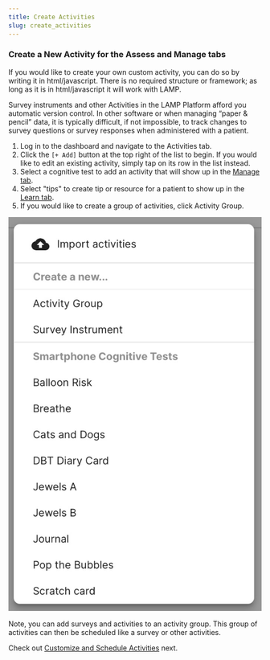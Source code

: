 ```yaml
---
title: Create Activities
slug: create_activities
---
```

### Create a New Activity for the Assess and Manage tabs

If you would like to create your own custom activity, you can do so by writing it in html/javascript. There is no required structure or framework; as long as it is in html/javascript it will work with LAMP.

Survey instruments and other Activities in the LAMP Platform afford you automatic version control. In other software or when managing “paper & pencil” data, it is typically difficult, if not impossible, to track changes to survey questions or survey responses when administered with a patient. 

1. Log in to the dashboard and navigate to the Activities tab.
2. Click the `[+ Add]` button at the top right of the list to begin. If you would like to edit an existing activity, simply tap on its row in the list instead.
3. Select a cognitive test to add an activity that will show up in the [Manage tab](../What_are_the_Components_of_LAMP.md).
4. Select "tips" to create tip or resource for a patient to show up in the [Learn tab](../What_are_the_Components_of_LAMP.md).
5. If you would like to create a group of activities, click Activity Group.

![](assets/activity_menu.jpg)

Note, you can add surveys and activities to an activity group. This group of activities can then be scheduled like a survey or other activities.

Check out  [Customize and Schedule Activities](Customize_and_Schedule_Activities.md) next.
